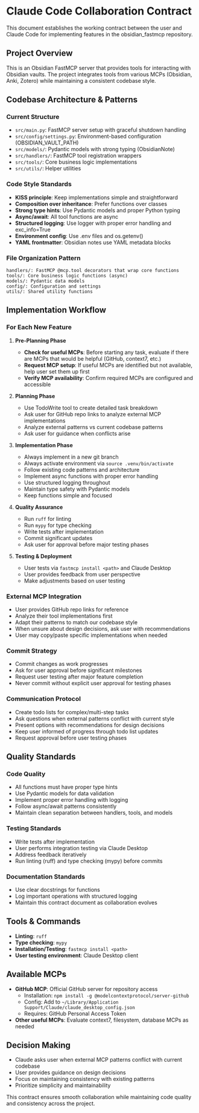 # Claude Code Collaboration Contract

This document establishes the working contract between the user and Claude Code for implementing features in the obsidian_fastmcp repository.

## Project Overview
This is an Obsidian FastMCP server that provides tools for interacting with Obsidian vaults. The project integrates tools from various MCPs (Obsidian, Anki, Zotero) while maintaining a consistent codebase style.

## Codebase Architecture & Patterns

### Current Structure
- `src/main.py`: FastMCP server setup with graceful shutdown handling
- `src/config/settings.py`: Environment-based configuration (OBSIDIAN_VAULT_PATH)
- `src/models/`: Pydantic models with strong typing (ObsidianNote)
- `src/handlers/`: FastMCP tool registration wrappers
- `src/tools/`: Core business logic implementations
- `src/utils/`: Helper utilities

### Code Style Standards
- **KISS principle**: Keep implementations simple and straightforward
- **Composition over inheritance**: Prefer functions over classes
- **Strong type hints**: Use Pydantic models and proper Python typing
- **Async/await**: All tool functions are async
- **Structured logging**: Use logger with proper error handling and exc_info=True
- **Environment config**: Use .env files and os.getenv()
- **YAML frontmatter**: Obsidian notes use YAML metadata blocks

### File Organization Pattern
```
handlers/: FastMCP @mcp.tool decorators that wrap core functions
tools/: Core business logic functions (async)
models/: Pydantic data models
config/: Configuration and settings
utils/: Shared utility functions
```

## Implementation Workflow

### For Each New Feature
1. **Pre-Planning Phase**
   - **Check for useful MCPs**: Before starting any task, evaluate if there are MCPs that would be helpful (GitHub, context7, etc.)
   - **Request MCP setup**: If useful MCPs are identified but not available, help user set them up first
   - **Verify MCP availability**: Confirm required MCPs are configured and accessible

2. **Planning Phase**
   - Use TodoWrite tool to create detailed task breakdown
   - Ask user for GitHub repo links to analyze external MCP implementations
   - Analyze external patterns vs current codebase patterns
   - Ask user for guidance when conflicts arise

3. **Implementation Phase**
   - Always implement in a new git branch
   - Always activate environment via `source .venv/bin/activate`
   - Follow existing code patterns and architecture
   - Implement async functions with proper error handling
   - Use structured logging throughout
   - Maintain type safety with Pydantic models
   - Keep functions simple and focused

4. **Quality Assurance**
   - Run `ruff` for linting
   - Run `mypy` for type checking
   - Write tests after implementation
   - Commit significant updates
   - Ask user for approval before major testing phases

5. **Testing & Deployment**
   - User tests via `fastmcp install <path>` and Claude Desktop
   - User provides feedback from user perspective
   - Make adjustments based on user testing

### External MCP Integration
- User provides GitHub repo links for reference
- Analyze their tool implementations first
- Adapt their patterns to match our codebase style
- When unsure about design decisions, ask user with recommendations
- User may copy/paste specific implementations when needed

### Commit Strategy
- Commit changes as work progresses
- Ask for user approval before significant milestones
- Request user testing after major feature completion
- Never commit without explicit user approval for testing phases

### Communication Protocol
- Create todo lists for complex/multi-step tasks
- Ask questions when external patterns conflict with current style
- Present options with recommendations for design decisions
- Keep user informed of progress through todo list updates
- Request approval before user testing phases

## Quality Standards

### Code Quality
- All functions must have proper type hints
- Use Pydantic models for data validation
- Implement proper error handling with logging
- Follow async/await patterns consistently
- Maintain clean separation between handlers, tools, and models

### Testing Standards
- Write tests after implementation
- User performs integration testing via Claude Desktop
- Address feedback iteratively
- Run linting (ruff) and type checking (mypy) before commits

### Documentation Standards
- Use clear docstrings for functions
- Log important operations with structured logging
- Maintain this contract document as collaboration evolves

## Tools & Commands
- **Linting**: `ruff`
- **Type checking**: `mypy`
- **Installation/Testing**: `fastmcp install <path>`
- **User testing environment**: Claude Desktop client

## Available MCPs
- **GitHub MCP**: Official GitHub server for repository access
  - Installation: `npm install -g @modelcontextprotocol/server-github`
  - Config: Add to `~/Library/Application Support/Claude/claude_desktop_config.json`
  - Requires: GitHub Personal Access Token
- **Other useful MCPs**: Evaluate context7, filesystem, database MCPs as needed

## Decision Making
- Claude asks user when external MCP patterns conflict with current codebase
- User provides guidance on design decisions
- Focus on maintaining consistency with existing patterns
- Prioritize simplicity and maintainability

This contract ensures smooth collaboration while maintaining code quality and consistency across the project.